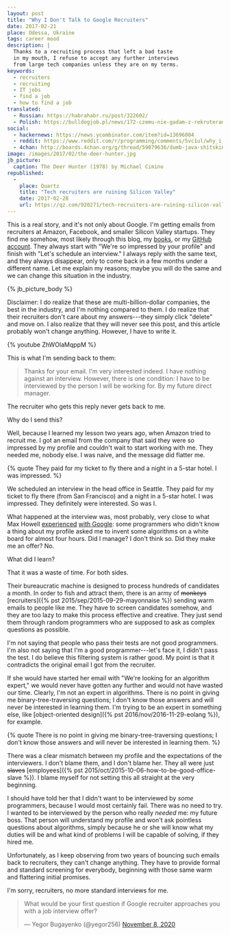 ```yaml
---
layout: post
title: "Why I Don't Talk to Google Recruiters"
date: 2017-02-21
place: Odessa, Ukraine
tags: career mood
description: |
  Thanks to a recruiting process that left a bad taste
  in my mouth, I refuse to accept any further interviews
  from large tech companies unless they are on my terms.
keywords:
  - recruiters
  - recruiting
  - IT jobs
  - find a job
  - how to find a job
translated:
  - Russian: https://habrahabr.ru/post/322602/
  - Polish: https://bulldogjob.pl/news/172-czemu-nie-gadam-z-rekruterami-z-google
social:
  - hackernews: https://news.ycombinator.com/item?id=13696004
  - reddit: https://www.reddit.com/r/programming/comments/5vc1ul/why_i_dont_talk_to_google_recruiters/
  - 4chan: http://boards.4chan.org/g/thread/59079636/dumb-java-shitskin-gets-buttblasted-because-job
image: /images/2017/02/the-deer-hunter.jpg
jb_picture:
  caption: The Deer Hunter (1978) by Michael Cimino
republished:
  -
    place: Quartz
    title: "Tech recruiters are ruining Silicon Valley"
    date: 2017-02-28
    url: https://qz.com/920271/tech-recruiters-are-ruining-silicon-valley/
---
```


This is a real story, and it's not only about Google. I'm getting emails from recruiters
at Amazon, Facebook, and smaller Silicon Valley startups. They
find me somehow, most likely through this blog, my
[books](/books.html), or my [GitHub account](https://github.com/yegor256).
They always start with "We're so impressed by your profile" and finish with
"Let's schedule an interview." I always reply with the same text, and they
always disappear, only to come back in a few months under a different name.
Let me explain my reasons; maybe you will do the same and we can change
this situation in the industry.

<!--more-->

{% jb_picture_body %}

Disclaimer: I do realize that these are multi-billion-dollar companies, the best
in the industry, and I'm nothing compared to them.
I do realize that their recruiters don't care about my answers---they
simply click "delete" and move on. I also realize that they will never see
this post, and this article probably won't change anything. However,
I have to write it.

{% youtube ZhWOlaMqppM %}

This is what I'm sending back to them:

> Thanks for your email. I'm very interested indeed. I have nothing against
an interview. However, there is one condition: I have to be interviewed by the
person I will be working for. By my future direct manager.

The recruiter who gets this reply never gets back to me.

Why do I send this?

Well, because I learned my lesson two years ago,
when Amazon tried to recruit me. I got an email from the company
that said they were so impressed by my profile and couldn't wait
to start working with me. They needed me, nobody else. I was naive, and the
message did flatter me.

{% quote They paid for my ticket to fly there and a night in a 5-star hotel. I was impressed. %}

We scheduled an interview in the head office in Seattle. They paid for my ticket to fly
there (from San Francisco) and a night in a 5-star hotel. I was impressed. They definitely were
interested. So was I.

What happened at the interview was, most probably, very close to what
Max Howell [experienced](https://twitter.com/mxcl/status/608682016205344768)
[with Google](https://news.ycombinator.com/item?id=9695102):
some programmers who didn't know a thing about my profile
asked me to invent some algorithms on a white board for almost
four hours. Did I manage? I don't think so. Did they make me an offer? No.

What did I learn?

That it was a waste of time. For both sides.

Their bureaucratic machine is designed to process hundreds of candidates
a month. In order to fish and attract them, there is an army of
<del>monkeys</del>
[recruiters]({% pst 2015/sep/2015-09-29-mayonnaise %})
sending warm emails to people like me.
They have to screen candidates somehow, and they are too lazy to make this
process effective and creative. They just send them through random
programmers who are supposed to ask as complex questions as possible.

I'm not saying that people who pass their tests are not good programmers.
I'm also not saying that I'm a good programmer---let's face it,
I didn't pass the test. I do believe this filtering system is rather good.
My point is that it contradicts the original email I got from the recruiter.

If she would have started her email with "We're looking for an algorithm
expert," we would never have gotten any further and would not have wasted our time.
Clearly, I'm not an expert in algorithms. There is no point in giving
me binary-tree-traversing questions; I don't know those answers
and will never be interested in learning them. I'm trying to be an expert
in something else, like [object-oriented design]({% pst 2016/nov/2016-11-29-eolang %}),
for example.

{% quote There is no point in giving me binary-tree-traversing questions; I don't know those answers and will never be interested in learning them. %}

There was a clear mismatch between my profile and the expectations of
the interviewers. I don't blame them, and I don't blame her. They
all were just <del>slaves</del>
[employees]({% pst 2015/oct/2015-10-06-how-to-be-good-office-slave %}). I blame myself for not setting
this all straight at the very beginning.

I should have told her that I didn't want to be interviewed by _some_
programmers, because I would most certainly fail. There was no need to try. I wanted to be interviewed
by the person who really _needed_ me: my future boss. That person will
understand my profile and won't ask pointless questions about algorithms, simply because
he or she will know what my duties will be and what kind of problems
I will be capable of solving, if they hired me.

Unfortunately, as I keep observing from two years of bouncing
such emails back to recruiters, they can't change anything. They have
to provide formal and standard screening for everybody, beginning with
those same warm and flattering initial promises.

I'm sorry, recruiters, no more standard interviews for me.

<blockquote class="twitter-tweet"><p lang="en" dir="ltr">What would be your first question if Google recruiter approaches you with a job interview offer?</p>&mdash; Yegor Bugayenko (@yegor256) <a href="https://twitter.com/yegor256/status/1325426779729907717?ref_src=twsrc%5Etfw">November 8, 2020</a></blockquote> <script async src="https://platform.twitter.com/widgets.js" charset="utf-8"></script>